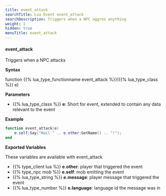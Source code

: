 ```yaml
---
title: event_attack
searchTitle: Lua Event event_attack
searchDescription: Triggers when a NPC aggros anything
weight: 1
hidden: true
menuTitle: event_attack
---
```


#### event_attack

Triggers when a NPC attacks

**Syntax**

function {{% lua_type_functionname event_attack %}}({{% lua_type_class %}} e)

**Parameters**

- {{% lua_type_class %}} **e**: Short for event, extended to contain any data relevant to the event

**Example**

```lua
function event_attack(e)
    e.self:Say("Hail " .. e.other:GetName() .. "!");
end
```

**Exported Variables**

These variables are available with event_attack
- {{% type_client lua %}} **e.other**: player that triggered the event
- {{% type_npc mob %}} **e.self**: mob emitting the event
- {{% lua_type_string %}} **e.message**: player message that triggered the event
- {{% lua_type_number %}} **e.language**: language id the message was in